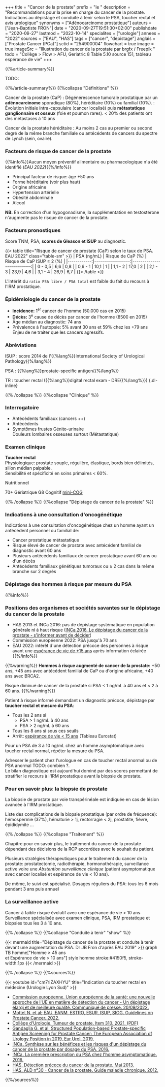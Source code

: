 +++
title = "Cancer de la prostate"
prefix = "le "
description = "Recommandations pour la prise en charge du cancer de la prostate. Indications au dépistage et conduite à tenir selon le PSA, toucher rectal et avis urologique"
synonyms = ["Adénocarcinome prostatique"]
auteurs = ["Jean-Baptiste FRON"]
date = "2020-09-27T19:51:30+02:00"
publishdate = "2020-09-27"
lastmod = "2022-10-14"
specialites = ["urologie"]
annees = "2022"
sources = ["EAU", "HAS"]
tags = ["cancer", "depistage"]
anglais = ["Prostate Cancer (PCa)"]
sctid = "254900004"
flowchart = true
image = true
imageSrc = "Illustration du cancer de la prostate par brgfx / Freepik "
todo = "Collège > Flow > AFU, Geriatric 8 Table 5.10 source 151, tableau espérance de vie"
+++

{{%article-summary%}}

TODO:

{{%/article-summary%}}
{{%collapse "Définitions" %}}

Cancer de la prostate (CaP)
: Dégénérescence tumorale prostatique par un **adénocarcinome** sporadique (80%), héréditaire (10%) ou familial (10%).
: Évolution initiale intra-capsulaire (cancer localisé) puis **métastatique ganglionnaire et osseux** (foie et poumon rares). < 20% des patients ont des métastases à 10 ans

Cancer de la prostate héréditaire
: Au moins 2 cas au premier ou second degré de la même branche familiale ou antécédents de cancers du spectre de Lynch (sein, ovaire).

### Facteurs de risque de cancer de la prostate

{{%info%}}Aucun moyen préventif alimentaire ou pharmacologique n'a été identifié (*EAU 2022*){{%/info%}}

- Principal facteur de risque: âge +50 ans
- Forme héréditaire (voir plus haut)
- Origine africaine
- Hypertension artérielle
- Obésité abdominale
- Alcool

**NB.** En correction d'un hypogonadisme, la supplémentation en testostérone n'augmente pas le risque de cancer de la prostate.

### Facteurs pronostiques

Score TNM, PSA, **scores de Gleason et ISUP** au diagnostic.

{{< table title="Risque de cancer de prostate (CaP) selon le taux de PSA. EAU 2022" class="table-sm" >}}
| PSA (ng/mL) | Risque de CaP (%) | Risque de CaP ISUP ≥ 2 (%) |
|------------:|------------------:|---------------------------:|
| 0 - 0,5     | 6,6               | 0,8                        |
| 0,6 - 1     | 10,1              | 1                          |
| 1,1 - 2     | 17,0              | 2                          |
| 2,1 - 3     | 23,9              | 4,6                        |
| 3,1 - 4     | 26,9              | 6,7                        |
{{< /table >}}

L'intérêt du `ratio PSA libre / PSA total` est faible du fait du recours à l'IRM prostatique.

### Épidémiologie du cancer de la prostate

- **Incidence:** 1<sup>er</sup> cancer de l'homme (50.000 cas en 2015)
- **Décès:** 3<sup>e</sup> cause de décès par cancer de l'homme (8500 en 2015)
- Âge médian au diagnostic: 74 ans
- Prévalence à l'autopsie: 5% avant 30 ans et 59% chez les +79 ans  
  Enjeu de ne traiter que les cancers agressifs.

### Abréviations

ISUP
: score 2014 de l'{{%lang%}}International Society of Urological Pathology{{%/lang%}}

PSA
: {{%lang%}}prostate-specific antigen{{%/lang%}}

TR
: toucher rectal ({{%lang%}}digital rectal exam - DRE{{%/lang%}})
{.dl-inline}

{{% /collapse %}}
{{%collapse "Clinique" %}}

### Interrogatoire

- Antécédents familiaux (cancers ++)
- Antécédents
- Symptômes frustes
  Génito-urinaire  
  Douleurs lombaires osseuses surtout (Métastatique)

### Examen clinique

**Toucher rectal**  
Physiologique: prostate souple, régulière, élastique, bords bien délimités, sillon médian palpable.  
Sensibilité et spécificité en soins primaires < 60%.

Nutritionnel

70+
Gériatrique G8
Cognitif [mini-COG](https://mini-cog.com/wp-content/uploads/2022/03/Standardized-English-Mini-Cog-1-19-16-EN_v1-low-1.pdf)

{{% /collapse %}}
{{%collapse "Dépistage du cancer de la prostate" %}}

### Indications à une consultation d'oncogénétique

Indications à une consultation d'oncogénétique chez un homme ayant un antécédent personnel ou familial de:

- Cancer prostatique métastatique
- Risque élevé de cancer de prostate avec antécédent familial de diagnostic avant 60 ans
- Plusieurs antécédents familiaux de cancer prostatique avant 60 ans ou d'un décès
- Antécédents familiaux génétiques tumoraux ou ≥ 2 cas dans la même branche sur 2 degrés

### Dépistage des hommes à risque par mesure du PSA

{{%info%}}

### Positions des organismes et sociétés savantes sur le dépistage du cancer de la prostate

- HAS 2013 et INCa 2016: pas de dépistage systématique en population générale ni à haut risque ([INCa 2016. Le dépistage du cancer de la prostate - s'informer avant de décider](https://www.e-cancer.fr/Expertises-et-publications/Catalogue-des-publications/Le-depistage-du-cancer-de-la-prostate-S-informer-avant-de-decider))
- Commission européenne 2022: PSA jusqu'à 70 ans
- EAU 2022: intérêt d'une détection précoce des personnes à risque ayant une [espérance de vie de +15 ans](https://ec.europa.eu/eurostat/databrowser/view/demo_mlexpec$DV_291/default/table) après information éclairée
{{%/info%}}

{{%warning%}}
**Hommes à risque augmenté de cancer de la prostate:** +50 ans, +45 ans avec antécédent familial de CaP ou d'origine africaine, +40 ans avec BRCA2.

Risque diminué de cancer de la prostate si PSA < 1 ng/mL à 40 ans et < 2 à 60 ans.
{{%/warning%}}

Patient à risque informé demandant un diagnostic précoce, dépistage par **toucher rectal et mesure du PSA**:

- Tous les 2 ans si
  - PSA > 1 ng/mL à 40 ans
  - PSA > 2 ng/mL à 60 ans
- Tous les 8 ans si sous ces seuils
- Arrêt: [espérance de vie < 15 ans](https://ec.europa.eu/eurostat/databrowser/view/demo_mlexpec$DV_291/default/table) (Tableau Eurostat)

Pour un PSA de 3 à 10 ng/mL chez un homme asymptomatique avec toucher rectal normal, répéter la mesure du PSA.

Adresser le patient chez l'urologue en cas de toucher rectal anormal ou de PSA anormal TODO: combien ?.  
Le bilan diagnostique est aujourd'hui dominé par des scores permettant de stratifier le recours à l'IRM prostatique avant la biopsie de prostate.

### Pour en savoir plus: la biopsie de prostate

La biopsie de prostate par voie transpérinéale est indiquée en cas de lésion avancée à l'IRM prostatique.

Liste des complications de la biopsie prostatique (par ordre de fréquence): hémospermie (37%), hématurie > 1j, rectorragie < 2j, prostatite, fièvre, épididymite ...

{{% /collapse %}}
{{%collapse "Traitement" %}}

Chapitre pour en savoir plus, le traitement du cancer de la prostate dépendant des décisions de la RCP accordées avec le souhait du patient.

Plusieurs stratégies thérapeutiques pour le traitement du cancer de la prostate: prostatectomie, radiothérapie, hormonothérapie, surveillance active voire une *Abstention surveillance clinique* (patient asymptomatique avec cancer localisé et espérance de vie < 10 ans).

De même, le suivi est spécialisé.
Dosages réguliers du PSA: tous les 6 mois pendant 3 ans puis annuel

### La surveillance active

Cancer à faible risque évolutif avec une espérance de vie > 10 ans
Surveillance spécialisée avec examen clinique, PSA, IRM prostatique et biopsies tous les 3 à 10 ans.

{{% /collapse %}}
{{%collapse "Conduite à tenir" "show" %}}

{{< mermaid title="Dépistage du cancer de la prostate et conduite à tenir devant une augmentation du PSA. Dr JB Fron d'après EAU 2019" >}}
graph TB
  homme["Homme &ge; 45 ans<br>et Espérance de vie &gt; 10 ans"]
  style homme stroke:#4150f5, stroke-width:1px
{{< /mermaid >}}

{{% /collapse %}}
{{%sources%}}

{{< youtube id="cm7rIZAXHYU" title="Indication du toucher rectal en médecine (Urologie Lyon Sud)" >}}

- [Commission européenne. Union européenne de la santé: une nouvelle approche de l'UE en matière de détection du cancer - Un dépistage élargi et de meilleure qualité. Communiqué de presse. 20/09/2022.](https://ec.europa.eu/commission/presscorner/detail/fr/ip_22_5562)
- [Mottet N. et al; EAU, EANM, ESTRO, ESUR, ISUP, SIOG. Guidelines on Prostate Cancer. 2022.](https://uroweb.org/guidelines/prostate-cancer)
- [Collège d'Urologie. Tumeur de prostate. Item 310. 2021. (PDF)](https://www.urofrance.org/wp-content/uploads/2021/11/Item-310-Tumeur-de-prostate.pdf)
- [Gandaglia G. et al. Structured Population-based Prostate-specific Antigen Screening for Prostate Cancer: The European Association of Urology Position in 2019. Eur Urol. 2019.](https://www.europeanurology.com/article/S0302-2838(19)30347-1/fulltext)
- [INCa. Synthèse sur les bénéfices et les risques d'un dépistage du cancer de la prostate par dosage du PSA. 2016.](https://www.e-cancer.fr/Expertises-et-publications/Catalogue-des-publications/Synthese-sur-les-benefices-et-les-risques-d-un-depistage-du-cancer-de-la-prostate-par-dosage-du-PSA)
- [INCa. La première prescription du PSA chez l'homme asymptomatique. 2016.](https://www.e-cancer.fr/Expertises-et-publications/Catalogue-des-publications/La-premiere-prescription-du-PSA-chez-l-homme-asymptomatique)
- [HAS. Détection précoce du cancer de la prostate. Mai 2013.](https://www.has-sante.fr/jcms/c_1623737/fr/detection-precoce-du-cancer-de-la-prostate)
- [HAS. ALD n°30 - Cancer de la prostate. Guide maladie chronique. 2012.](https://www.has-sante.fr/jcms/c_725257/fr/ald-n-30-cancer-de-la-prostate)

{{%/sources%}}
